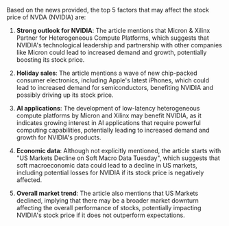 Based on the news provided, the top 5 factors that may affect the stock price of NVDA (NVIDIA) are:

1. **Strong outlook for NVIDIA**: The article mentions that Micron & Xilinx Partner for Heterogeneous Compute Platforms, which suggests that NVIDIA's technological leadership and partnership with other companies like Micron could lead to increased demand and growth, potentially boosting its stock price.

2. **Holiday sales**: The article mentions a wave of new chip-packed consumer electronics, including Apple's latest iPhones, which could lead to increased demand for semiconductors, benefiting NVIDIA and possibly driving up its stock price.

3. **AI applications**: The development of low-latency heterogeneous compute platforms by Micron and Xilinx may benefit NVIDIA, as it indicates growing interest in AI applications that require powerful computing capabilities, potentially leading to increased demand and growth for NVIDIA's products.

4. **Economic data**: Although not explicitly mentioned, the article starts with "US Markets Decline on Soft Macro Data Tuesday", which suggests that soft macroeconomic data could lead to a decline in US markets, including potential losses for NVIDIA if its stock price is negatively affected.

5. **Overall market trend**: The article also mentions that US Markets declined, implying that there may be a broader market downturn affecting the overall performance of stocks, potentially impacting NVIDIA's stock price if it does not outperform expectations.